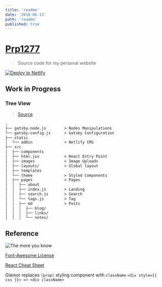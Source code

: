 ```yaml
---
title: 'readme'
date: '2018-06-13'
path: 'readme'
published: true
---
```

# [Prp1277](https://prp1277.github.io)
>Source code for my personal website

[![Deploy to Netlify](https://www.netlify.com/img/deploy/button.svg)](https://app.netlify.com/start/deploy?repository=https://github.com/prp1277/prp1277.github.io)

## Work in Progress

### Tree View
>[Source](https://github.com/wangsongiam/songwang.io/blob/master/README.md)

```md
.
├── gatsby-node.js        > Nodes Manipulations
└── gatsby-config.js      > Gatsby Configuration
├── static
│  └── admin              > Netlify CMS
├── src
│  ├── components
│  ├── html.jsx           > React Entry Point
│  ├── images             > Image Uploads
│  ├── layouts/           > Global layout
│  ├── templates
│  └── theme              > Styled Components
│  ├── pages              > Pages
│  │  ├── about
│  │  ├── index.js        > Landing
│  │  ├── search.js       > Search
│  │  └── tags.js         > Tag
│  │  ├── md              > Posts
│  │  │  ├── blog/
│  │  │  ├── links/
│  │  │  └── notes/
```

## Reference

![The more you know](https://media.giphy.com/media/3og0IMJcSI8p6hYQXS/giphy.gif)

[Font-Awesome License](https://fontawesome.com/license)

[React Cheat Sheet](https://reactcheatsheet.com)

Glamor replaces `(prop)` styling component with `className`
`<div style={{ css }}> => <div className>`